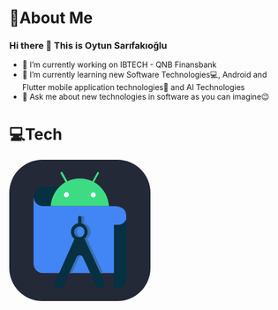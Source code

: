 # 🚀About Me

### Hi there 👋 This is Oytun Sarıfakıoğlu

- 🔭 I’m currently working on IBTECH - QNB Finansbank
- 🌱 I’m currently learning new Software Technologies💻, Android and Flutter mobile application technologies📱 and AI Technologies
- 💬 Ask me about new technologies in software as you can imagine😉

# 💻Tech

<svg width="256" height="256" viewBox="0 0 256 256" fill="none" xmlns="http://www.w3.org/2000/svg">
<rect width="256" height="256" rx="60" fill="#242938"/>
<path d="M107.028 48.8181H60.7888C51.5798 48.8181 44.0108 56.6801 44.0108 66.4151C43.6818 75.8111 50.9178 83.6701 59.9698 84.0111H107.522L107.028 48.8181Z" fill="#073042"/>
<path d="M211.835 205.303H60.7887C51.4147 205.303 44.0107 197.445 44.0107 187.707V66.2461C44.0107 75.9821 51.5797 83.8411 60.7887 84.0111H187.321C187.321 84.0111 212 81.7931 212 101.097V205.303H211.835Z" fill="#4285F4"/>
<path d="M141.413 143.12C148.159 137.825 149.475 127.917 144.379 121.082C141.579 117.324 137.301 114.933 132.692 114.761H133.186C134.011 114.591 134.997 114.591 135.823 114.761V105.024C135.823 103.828 135.327 102.803 134.34 102.292C132.858 101.437 131.049 101.95 130.227 103.487C129.897 104 129.733 104.512 129.897 105.195V115.102C121.671 116.469 115.912 124.499 117.225 133.213V133.383C117.886 137.483 120.027 141.242 123.316 143.633L95.5088 205.474H113.609L126.441 177.116C127.925 173.698 131.872 172.162 135.327 173.87C136.646 174.554 137.795 175.749 138.453 177.116L151.783 205.474H170.209L141.413 143.12ZM132.036 140.387C126.77 140.387 122.657 135.945 122.657 130.48C122.657 125.011 126.935 120.741 132.199 120.911C134.667 120.911 136.81 121.937 138.617 123.647C142.401 127.403 142.401 133.554 138.781 137.483C137.137 139.192 134.667 140.387 132.036 140.387Z" fill="#3870B2"/>
<path d="M96.9917 57.363H161.818V69.662H96.9917V57.363Z" fill="white"/>
<path d="M127.1 120.741C132.199 120.741 136.48 125.183 136.316 130.649C136.316 135.945 132.036 140.387 126.77 140.216C121.671 140.216 117.556 135.775 117.556 130.48C117.556 127.917 118.542 125.524 120.357 123.647C122.164 121.766 124.63 120.741 127.1 120.741ZM130.72 115.102V104.853C130.72 103.657 130.227 102.633 129.24 102.119C127.76 101.265 125.949 101.778 125.123 103.316C124.793 103.828 124.63 104.341 124.793 105.024V114.933C116.567 116.298 110.808 124.33 112.129 133.042V133.213C112.788 137.31 114.924 141.07 118.215 143.46L83.1688 221.532C81.8538 224.268 82.0178 227.682 83.8278 230.245C86.4568 234.173 91.5618 235.198 95.3418 232.466C96.6628 231.611 97.6488 230.245 98.3058 228.878L121.671 176.944C123.151 173.528 127.1 171.99 130.556 173.698C131.872 174.382 133.022 175.579 133.681 176.944L157.539 228.366C159.516 232.636 164.449 234.344 168.566 232.293C172.676 230.245 174.323 225.119 172.347 220.848L136.316 143.12C142.896 137.652 144.049 127.575 138.781 120.741C136.81 118.007 134.011 116.128 130.72 115.102Z" fill="#073042"/>
<path d="M152.276 68.296C149.805 68.296 147.831 66.415 147.831 63.854C147.831 62.658 148.323 61.292 149.146 60.437C150.957 58.73 153.591 58.73 155.401 60.437C156.222 61.292 156.716 62.487 156.716 63.683C156.552 66.246 154.742 68.125 152.276 68.296ZM103.572 68.125C101.1 68.125 99.1288 66.075 99.1288 63.683C99.1288 62.487 99.6238 61.292 100.443 60.437C101.925 58.559 104.726 58.216 106.533 59.756H106.698C108.506 61.463 108.67 64.366 107.028 66.246L106.533 66.927C105.712 67.782 104.562 68.296 103.406 68.296L103.572 68.125ZM153.591 40.62L162.311 24.904C162.804 24.05 162.475 23.025 161.818 22.342C160.995 22 160.174 22.171 159.681 22.855L150.629 39.083C136.151 32.421 119.698 32.421 105.383 39.083L96.4978 23.025C96.1688 22.513 95.5088 22 94.8488 22C94.1918 22 93.5328 22.342 93.2018 23.025C92.8738 23.538 92.8738 24.391 93.2018 24.904L102.09 40.62C86.6208 49.33 76.5848 65.734 75.1078 83.841H180.737C179.424 65.564 169.221 49.33 153.755 40.62" fill="#3DDC84"/>
<path d="M197.37 117.839H190.459C190.128 118.007 189.8 118.349 189.8 118.861V232.466C189.8 232.977 190.128 233.319 190.625 233.319H197.863C206.254 233.319 213 226.143 213 217.603V101.95C213 110.662 206.254 117.667 197.863 117.667H197.37V117.839Z" fill="#073042"/>
</svg>
<!--
**oytunSarifakioglu/oytunSarifakioglu** is a ✨ _special_ ✨ repository because its `README.md` (this file) appears on your GitHub profile.

Here are some ideas to get you started:

- 🔭 I’m currently working on IBTECH - QNB Finansbank
- 🌱 I’m currently learning new Software Technologies💻, Android and Flutter mobile application technologies📱 and AI Technologies
- 💬 Ask me about new technologies in software as you can imagine😉
-->
